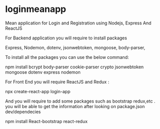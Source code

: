 # loginmeanapp
Mean application for Login and Registration using Nodejs, Express And ReactJS

For Backend application you will require to install packages 

Express,
Nodemon,
dotenv,
jsonwebtoken,
mongoose,
body-parser,

To install all the packages you can use the below command: 

npm install bcrypt body-parser cookie-parser crypto jsonwebtoken mongoose dotenv express nodemon

For Front End you will require ReactJS and Redux :

npx create-react-app login-app

And you will require to add some packages such as bootstrap redux,etc . you will be able to get the information after looking on package.json dev/dependecies

npm install React-bootstrap react-redux



